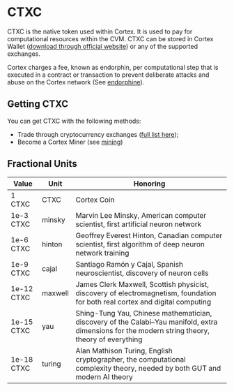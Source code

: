 # CTXC

CTXC is the native token used within Cortex. It is used to pay for computational resources within the CVM. CTXC can be stored in Cortex Wallet ([download through official website](https://www.cortexlabs.ai/)) or any of the supported exchanges.

 Cortex charges a fee, known as endorphin, per computational step that is executed in a contract or transaction to prevent deliberate attacks and abuse on the Cortex network (See [endorphine](endorphin.md)).

## Getting CTXC

You can get CTXC with the following methods:

- Trade through cryptocurrency exchanges ([full list here](https://www.cortexlabs.ai/#exchanges));
- Become a Cortex Miner (see [mining](mining.md))


## Fractional Units
|Value|Unit|Honoring|
|------------|-------|--------------|
|1 CTXC    |CTXC|Cortex Coin|
|1e-3 CTXC|minsky|Marvin Lee Minsky, American computer scientist, first artificial neuron network|
|1e-6 CTXC|hinton|Geoffrey Everest Hinton, Canadian computer scientist, first algorithm of deep neuron network training|
|1e-9 CTXC|cajal|Santiago Ramón y Cajal, Spanish neuroscientist, discovery of neuron cells|
|1e-12 CTXC|maxwell|James Clerk Maxwell, Scottish physicist, discovery of electromagnetism, foundation for both real cortex and digital computing|
|1e-15 CTXC|yau|Shing-Tung Yau, Chinese mathematician, discovery of the Calabi–Yau manifold, extra dimensions for the modern string theory, theory of everything|
|1e-18 CTXC|turing|Alan Mathison Turing, English cryptographer, the computational complexity theory, needed by both GUT and modern AI theory|